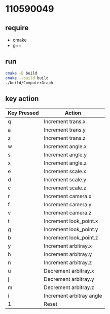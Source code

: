 # 110590049


## require
* cmake
* g++


## run
```bash
cmake -B build
cmake --build build
./build/ComputerGraph   
```
## key action
| Key Pressed | Action                   |
| ----------- | ------------------------ |
| q           | Increment trans.x        |
| a           | Increment trans.y        |
| z           | Increment trans.z        |
| w           | Increment angle.x        |
| s           | Increment angle.y        |
| x           | Increment angle.z        |
| e           | Increment scale.x        |
| d           | Increment scale.y        |
| c           | Increment scale.z        |
| r           | Increment camera.x       |
| f           | Increment camera.y       |
| v           | Increment camera.z       |
| t           | Increment look_point.x   |
| g           | Increment look_point.y   |
| b           | Increment look_point.z   |
| y           | Increment arbitray.x     |
| h           | Increment arbitray.y     |
| n           | Increment arbitray.z     |
| u           | Decrement arbitray.x     |
| j           | Decrement arbitray.y     |
| m           | Decrement arbitray.z     |
| i           | Increment arbitray angle |
| 1           | Reset                    |